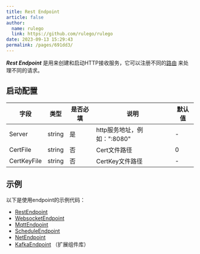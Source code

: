 ```yaml
---
title: Rest Endpoint
article: false
author: 
  name: rulego
  link: https://github.com/rulego/rulego
date: 2023-09-13 15:29:43
permalink: /pages/691dd3/
---
```


***Rest Endpoint*** 是用来创建和启动HTTP接收服务，它可以注册不同的[路由](/pages/45008b/) 来处理不同的请求。   

## 启动配置

| 字段          | 类型     | 是否必填 | 说明                  | 默认值 |
|-------------|--------|------|---------------------|-----|
| Server      | string | 是    | http服务地址，例如：":8080" | -   |
| CertFile    | string | 否    | Cert文件路径            | 0   |
| CertKeyFile | string | 否    | CertKey文件路径         | -   |

## 示例

以下是使用endpoint的示例代码：
- [RestEndpoint](https://github.com/rulego/rulego/tree/main/examples/http_endpoint/http_endpoint.go)
- [WebsocketEndpoint](https://github.com/rulego/rulego/tree/main/endpoint/websocket/websocket_test.go)
- [MqttEndpoint](https://github.com/rulego/rulego/tree/main/endpoint/mqtt/mqtt_test.go)
- [ScheduleEndpoint](https://github.com/rulego/rulego/tree/main/endpoint/schedule/schedule_test.go)
- [NetEndpoint](https://github.com/rulego/rulego/tree/main/endpoint/net/net_test.go)
- [KafkaEndpoint](https://github.com/rulego/rulego-components/blob/main/endpoint/kafka/kafka_test.go) （扩展组件库）